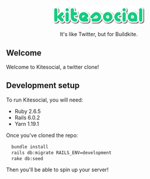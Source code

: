 <p align="center">
  <br/>
  <img src="app/assets/images/logo.png" alt="Kitesocial" width="50%" align="center"/>
  <br/>
  <br/>
  It's like Twitter, but for Buildkite.
  <br/>
</p>

## Welcome

Welcome to Kitesocial, a twitter clone!

## Development setup

To run Kitesocial, you will need:

- Ruby 2.6.5
- Rails 6.0.2
- Yarn 1.19.1

Once you've cloned the repo:

```
  bundle install
  rails db:migrate RAILS_ENV=development
  rake db:seed
```

Then you'll be able to spin up your server!
